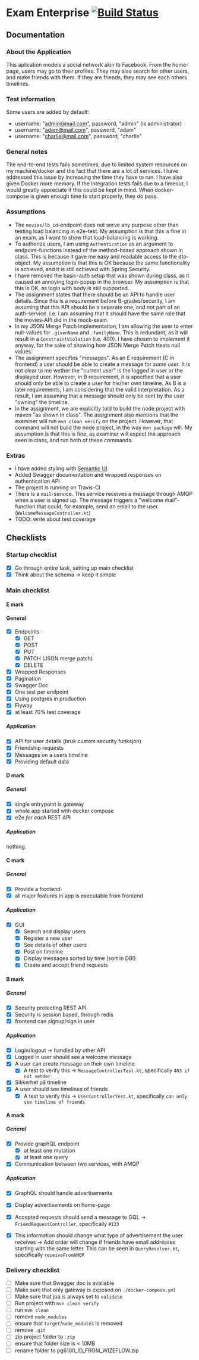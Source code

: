 # Exam Enterprise [![Build Status](https://travis-ci.com/olaven/exam-pg6101.svg?token=zTzVh5wrqM89cpyf9qVd&branch=master)](https://travis-ci.com/olaven/exam-pg6101)

## Documentation

### About the Application 
This aplication models a social network akin to Facebook. 
From the home-page, users may go to their profiles. 
They may also search for other users, and make friends with them. 
If they are friends, they may see each others timelines. 

### Test information 
Some users are added by default: 
* username: "admin@mail.com", password, "admin" (is administrator)
* username: "adam@mail.com", password, "adam"
* username: "charlie@mail.com", password, "charlie" 

### General notes
The end-to-end tests fails sometimes, due to limited system resources
on my machine/docker and the fact that there are a lot of services.
I have addressed this issue by increasing the time they have to run.
I have also given Docker more memory. 
If the integration tests fails due to a timeout, I would greatly appreciate
if this could be kept in mind.
When docker-compose is given enough time to start properly, they do pass. 

### Assumptions
* The `movies/lb_id`-endpoint does not serve any purpose other than testing load balancing in e2e-test. 
My assumption is that this is fine in an exam, as I want to show that load-balancing is working.
* To authorize users, I am using `Authentication` as an argument to endpoint-functions instead of the method-based
approach shown in class. This is because it gave me easy and readable access to the dto-object. My assumption is 
that this is OK because the same functionality is achieved, and it is still achieved with Spring Security. 
* I have removed the basic-auth setup that was shown during class, as it caused an annoying login-popup in the browser. 
My assumption is that this is OK, as login with body is still supported.
* The assignment states that there should be an API to handle user details. Since this is a requirement before B-grades/security,
I am assuming that this API should be a separate one, and not part of an auth-service. I.e. I am assuming that it 
should have the same role that the movies-API did in the mock-exam.
* In my JSON Merge Patch implementation, I am allowing the user to enter null-values for `.givenName` and `.familyName`. 
This is redundant, as it will result in a `ConstraintViolation` (i.e. 400). I have chosen to implement it anyway, 
for the sake of showing how JSON Merge Patch treats null values. 
* The assignment specifies "messages". As an E requirement (C in frontend) a user should be able to 
create a message for _some user_. It is not clear to me wether the "current user" is the logged in user 
or the displayed user. However, in B requirement, it is specified that a user should only be able to 
create a user for his/her own timeline. As B is a later requirements, I am considering that the valid 
interpretation. As a result, I am assuming that a message should only be sent by the user "owning" the timeline.
* In the assignment, we are explicitly told to build the node project with maven "as shown in class". 
The assignment also mentions that the examiner will run `mvn clean verify` on the project. However, that 
command will not build the node project, in the way `mvn package` will. My assumption is that this 
is fine, as examiner will expect the approach seen in class, and run both of these commands. 
 
### Extras 
* I have added styling with [Semantic UI](https://semantic-ui.com). 
* Added Swagger documentation and wrapped responses on authentication API
* The project is running on Travis-CI
* There is a `mail`-service. This service receives a message through AMQP when 
a user is signed up. The message triggers a "welcome mail"-function that could, 
for example, send an email to the user. (`WelcomeMessageController.kt`)
* TODO: write about test coverage 


## Checklists

### Startup checklist 
- [X] Go through entire task, setting up main checklist 
- [X] Think about the schema -> keep it simple

### Main checklist
#### E mark
#### General
- [X] Endpoints 
    - [X] GET
    - [X] POST
    - [X] PUT
    - [X] PATCH (JSON merge patch)
    - [X] DELETE
- [X] Wrapped Responses
- [X] Pagination  
- [X] Swagger Doc
- [X] One test per endpoint 
- [X] Using postgres in production 
- [X] Flyway 
- [X] at least 70% test coverage

##### Application
- [X] API for user details (bruk custom security funksjon) 
- [X] Friendship requests
- [X] Messages on a users timeline 
- [X] Providing default data
#### D mark
##### General
- [X] single entrypoint is gateway 
- [X] whole app started with docker compose 
- [X] e2e _for each_ REST API 
##### Application 
nothing.
#### C mark 
##### General
- [X] Provide a frontend
- [X] all major features in app is executable from frontend
##### Application 
- [X] GUI
    - [X] Search and display users
    - [X] Register a new user 
    - [X] See details of other users 
    - [X] Post on  timeline
    - [X] Display messages sorted by time (sort in DB!)
    - [X] Create and accept friend requests 
#### B mark 
##### General
- [X] Security protecting REST API
- [X] Security is session based, through redis
- [X] frontend can signup/sign in user
##### Application 
- [X] Login/logout -> handled by other API 
- [X] Logged in user should see a welcome message
- [X] A user can create message on their own timeline
    - [X] A test to verify this -> `MessageControllerTest.kt`, specifically `403 if not sender`
- [X] Sikkerhet på timeline 
- [X] A user should see timelines of friends
    - [X] A test to verify this -> `UserControllerTest.kt`, specifically `can only see timeline of friends` 
#### A mark 
##### General
- [X] Provide graphQL endpoint 
    - [X] at least one mutation
    - [X] at least one query
- [X] Communication between two services, with AMQP
##### Application 
- [X] GraphQL should handle advertisements
- [X] Display advertisements on home-page
- [X] Accepted requests should send a message to GQL -> `FriendRequestController`, specifically `#133` 
- [X] This information should change what type of advertisement 
the user receives -> Add order will change if friends have email addresses starting with the same letter. 
This can be seen in `QueryResolver.kt`, specifically `receiveFromAMQP` 

    
### Delivery checklist
- [ ] Make sure that Swagger doc is available
- [ ] Make sure that only gateway is exposed on `./docker-compose.yml`
- [ ] Make sure that jpa is always set to `validate`
- [ ] Run project with `mvn clean verify`
- [ ] run `mvn clean`
- [ ] remove `node_modules`
- [ ] ensure that `target`/`node_modules` is removed
- [ ] remove `.git` 
- [ ] zip project folder to `.zip`
- [ ] ensure that folder size is < 10MB
- [ ] rename folder to pg6100_ID_FROM_WIZEFLOW.zip